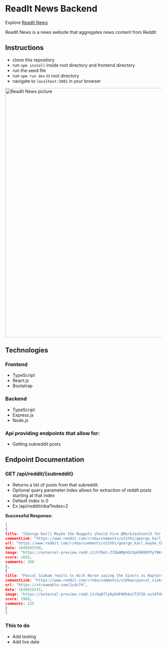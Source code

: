 # ReadIt News Backend

Explore [ReadIt News](https://readit-news.herokuapp.com/)

ReadIt News is a news website that aggregates news content from Reddit


## Instructions
* clone this repository
* run ```npm install``` inside root directory and frontend directory
* run the seed file
* run ```npm run dev``` in root directory
* navigate to ```localhost:3001``` in your browser

<img width="800" alt="ReadIt News picture" src="https://i.imgur.com/Arx4WoG.png">


## Technologies
### Frontend
* TypeScript
* React.js
* Bootstrap


### Backend
* TypeScript
* Express.js
* Node.js

### Api providing endpoints that allow for:

* Getting subreddit posts

## Endpoint Documentation

### GET /api/reddit/{subreddit}

* Returns a list of posts from that subreddit.
* Optional query parameter index allows for extraction of reddit posts starting at that index
* Default index is 0
* Ex /api/reddit/nba?index=2


**Successful Response:**

```JSON
[
{
title: "[George Karl] Maybe the Nuggets should hire @MarkJackson13 for the next couple weeks. He can then get Iguodala to share some intel on the Warriors. 🐀😆",
commentLink: "https://www.reddit.com/r/nba/comments/u3ihh1/george_karl_maybe_the_nuggets_should_hire/",
url: "https://www.reddit.com/r/nba/comments/u3ihh1/george_karl_maybe_the_nuggets_should_hire/",
date: 1649945598,
image: "https://external-preview.redd.it/hfQoS-Z7QbAMphGV3pE9R0DfPyf9KvawNKQnEIagQ5o.jpg?auto=webp&s=2d082ba7f6ffbf69309291460aece968c10d53dc",
score: 1039,
comments: 388
},
{
title: "Pascal Siakam reacts to Nick Nurse saying the Sixers vs Raptors series will be a "slug fest".",
commentLink: "https://www.reddit.com/r/nba/comments/u3d9we/pascal_siakam_reacts_to_nick_nurse_saying_the/",
url: "https://streamable.com/2cdv74",
date: 1649928155,
image: "https://external-preview.redd.it/Oq8TlyRyD4F0RhAzCTSTI8-xu19fVH9MOIgmI9Wb8Mw.jpg?auto=webp&s=75c5f67a586e990f25d304305519e21b290627f4",
score: 1968,
comments: 235
}
]
```

### This to do
* Add testing
* Add live date

